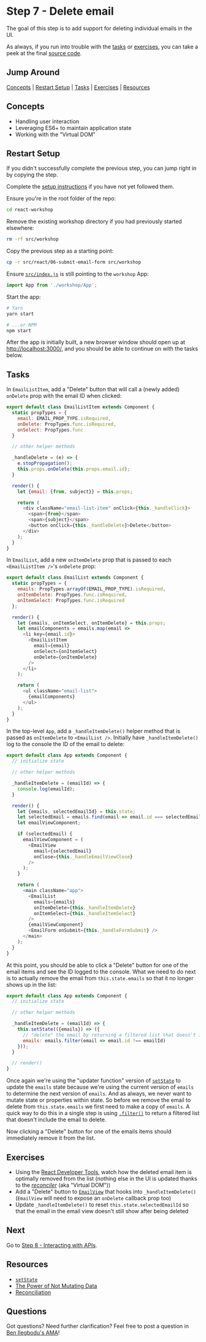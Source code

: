 # Step 7 - Delete email

The goal of this step is to add support for deleting individual emails in the UI.

As always, if you run into trouble with the [tasks](#tasks) or [exercises](#exercises), you can take a peek at the final [source code](./).

## Jump Around

[Concepts](#concepts) | [Restart Setup](#restart-setup) | [Tasks](#tasks) | [Exercises](#exercises) | [Resources](#resources)

## Concepts

- Handling user interaction
- Leveraging ES6+ to maintain application state
- Working with the "Virtual DOM"

## Restart Setup

If you didn't successfully complete the previous step, you can jump right in by copying the step.

Complete the [setup instructions](../00-begin) if you have not yet followed them.

Ensure you're in the root folder of the repo:

```sh
cd react-workshop
```

Remove the existing workshop directory if you had previously started elsewhere:

```sh
rm -rf src/workshop
```

Copy the previous step as a starting point:

```sh
cp -r src/react/06-submit-email-form src/workshop
```

Ensure [`src/index.js`](../../index.js#L3) is still pointing to the `workshop` App:

```js
import App from './workshop/App';
```

Start the app:

```sh
# Yarn
yarn start

# ...or NPM
npm start
```

After the app is initially built, a new browser window should open up at [http://localhost:3000/](http://localhost:3000/), and you should be able to continue on with the tasks below.

## Tasks

In `EmailListItem`, add a "Delete" button that will call a (newly added) `onDelete` prop with the email ID when clicked:

```js
export default class EmailListItem extends Component {
  static propTypes = {
    email: EMAIL_PROP_TYPE.isRequired,
    onDelete: PropTypes.func.isRequired,
    onSelect: PropTypes.func
  }

  // other helper methods

  _handleDelete = (e) => {
    e.stopPropagation();
    this.props.onDelete(this.props.email.id);
  }

  render() {
    let {email: {from, subject}} = this.props;

    return (
      <div className="email-list-item" onClick={this._handleClick}>
        <span>{from}</span>
        <span>{subject}</span>
        <button onClick={this._handleDelete}>Delete</button>
      </div>
    );
  }
}
```

In `EmailList`, add a new `onItemDelete` prop that is passed to each `<EmailListItem />`'s `onDelete` prop:

```js
export default class EmailList extends Component {
  static propTypes = {
    emails: PropTypes.arrayOf(EMAIL_PROP_TYPE).isRequired,
    onItemDelete: PropTypes.func.isRequired,
    onItemSelect: PropTypes.func.isRequired
  };

  render() {
    let {emails, onItemSelect, onItemDelete} = this.props;
    let emailComponents = emails.map(email =>
      <li key={email.id}>
        <EmailListItem
          email={email}
          onSelect={onItemSelect}
          onDelete={onItemDelete}
        />
      </li>
    );

    return (
      <ul className="email-list">
        {emailComponents}
      </ul>
    );
  }
}
```

In the top-level `App`, add a `_handleItemDelete()` helper method that is passed as `onItemDelete` to `<EmailList />`. Initially have `_handleItemDelete()` log to the console the ID of the email to delete:

```js
export default class App extends Component {
  // initialize state

  // other helper methods

  _handleItemDelete = (emailId) => {
    console.log(emailId);
  }

  render() {
    let {emails, selectedEmailId} = this.state;
    let selectedEmail = emails.find(email => email.id === selectedEmailId);
    let emailViewComponent;

    if (selectedEmail) {
      emailViewComponent = (
        <EmailView
          email={selectedEmail}
          onClose={this._handleEmailViewClose}
        />
      );
    }

    return (
      <main className="app">
        <EmailList
          emails={emails}
          onItemDelete={this._handleItemDelete}
          onItemSelect={this._handleItemSelect}
        />
        {emailViewComponent}
        <EmailForm onSubmit={this._handleFormSubmit} />
      </main>
    );
  }
}
```

At this point, you should be able to click a "Delete" button for one of the email items and see the ID logged to the console. What we need to do next is to actually remove the email from `this.state.emails` so that it no longer shows up in the list:

```js
export default class App extends Component {
  // initialize state

  // other helper methods

  _handleItemDelete = (emailId) => {
    this.setState(({emails}) => ({
      // "delete" the email by returning a filtered list that doesn't include it
      emails: emails.filter(email => email.id !== emailId)
    }));
  }

  // render()
}
```

Once again we're using the "updater function" version of [`setState`](https://reactjs.org/docs/react-component.html#setstate) to update the `emails` state because we're using the current version of `emails` to determine the next version of `emails`. And as always, we never want to mutate state or properties within state. So before we remove the email to delete from `this.state.emails` we first need to make a copy of `emails`. A quick way to do this in a single step is using [`.filter()`](https://developer.mozilla.org/en-US/docs/Web/JavaScript/Reference/Global_Objects/Array/filter) to return a filtered list that doesn't include the email to delete.

Now clicking a "Delete" button for one of the emails items should immediately remove it from the list.

## Exercises

- Using the [React Developer Tools](https://github.com/facebook/react-devtools#installation), watch how the deleted email item is optimally removed from the list (nothing else in the UI is updated thanks to the [_reconciler_](https://facebook.github.io/react/docs/reconciliation.html) (aka "Virtual DOM"))
- Add a "Delete" button to [`EmailView`](components/EmailView.js) that hooks into `_handleItemDelete()` (`EmailView` will need to expose an `onDelete` callback prop too)
- Update `_handleItemDelete()` to reset `this.state.selectedEmailId` so that the email in the email view doesn't still show after being deleted

## Next

Go to [Step 8 - Interacting with APIs](../08-api/).

## Resources

- [`setState`](https://reactjs.org/docs/react-component.html#setstate)
- [The Power of Not Mutating Data](https://facebook.github.io/react/docs/optimizing-performance.html#the-power-of-not-mutating-data)
- [Reconciliation](https://facebook.github.io/react/docs/reconciliation.html)

## Questions

Got questions? Need further clarification? Feel free to post a question in [Ben Ilegbodu's AMA](http://www.benmvp.com/ama/)!
